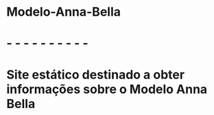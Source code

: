 # Modelo-Anna-Bella
# - - - - - - - - - -
# Site estático destinado a obter informações sobre o Modelo Anna Bella
